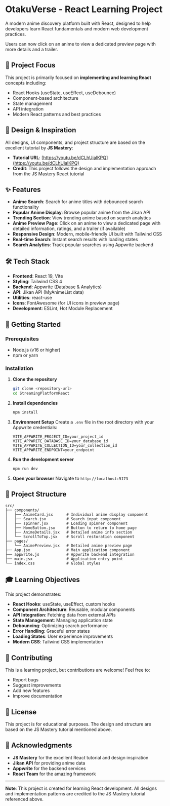 # OtakuVerse - React Learning Project

A modern anime discovery platform built with React, designed to help developers learn React fundamentals and modern web development practices.

Users can now click on an anime to view a dedicated preview page with more details and a trailer.

## 🎯 Project Focus

This project is primarily focused on **implementing and learning React** concepts including:
- React Hooks (useState, useEffect, useDebounce)
- Component-based architecture
- State management
- API integration
- Modern React patterns and best practices

## 🎨 Design & Inspiration

All designs, UI components, and project structure are based on the excellent tutorial by **JS Mastery**:
- **Tutorial URL**: [https://youtu.be/dCLhUialKPQ](https://youtu.be/dCLhUialKPQ)
- **Credit**: This project follows the design and implementation approach from the JS Mastery React tutorial

## ✨ Features

- **Anime Search**: Search for anime titles with debounced search functionality
- **Popular Anime Display**: Browse popular anime from the Jikan API
- **Trending Section**: View trending anime based on search analytics
- **Anime Preview Page**: Click on an anime to view a dedicated page with detailed information, ratings, and a trailer (if available)
- **Responsive Design**: Modern, mobile-friendly UI built with Tailwind CSS
- **Real-time Search**: Instant search results with loading states
- **Search Analytics**: Track popular searches using Appwrite backend

## 🛠️ Tech Stack

- **Frontend**: React 19, Vite
- **Styling**: Tailwind CSS 4
- **Backend**: Appwrite (Database & Analytics)
- **API**: Jikan API (MyAnimeList data)
- **Utilities**: react-use
- **Icons**: FontAwesome (for UI icons in preview page)
- **Development**: ESLint, Hot Module Replacement

## 🚀 Getting Started

### Prerequisites
- Node.js (v16 or higher)
- npm or yarn

### Installation

1. **Clone the repository**
   ```bash
   git clone <repository-url>
   cd StreamingPlatformReact
   ```

2. **Install dependencies**
   ```bash
   npm install
   ```

3. **Environment Setup**
   Create a `.env` file in the root directory with your Appwrite credentials:
   ```env
   VITE_APPWRITE_PROJECT_ID=your_project_id
   VITE_APPWRITE_DATABASE_ID=your_database_id
   VITE_APPWRITE_COLLECTION_ID=your_collection_id
   VITE_APPWRITE_ENDPOINT=your_endpoint
   ```

4. **Run the development server**
   ```bash
   npm run dev
   ```

5. **Open your browser**
   Navigate to `http://localhost:5173`

## 📁 Project Structure

```
src/
├── components/
│   ├── AnimeCard.jsx      # Individual anime display component
│   ├── Search.jsx         # Search input component
│   ├── spinner.jsx        # Loading spinner component
│   ├── HomeButton.jsx     # Button to return to home page
│   ├── AnimeDetails.jsx   # Detailed anime info section
│   └── ScrollToTop.jsx    # Scroll restoration component
├── pages/
│   └── AnimePreview.jsx   # Detailed anime preview page
├── App.jsx                # Main application component
├── appwrite.js            # Appwrite backend integration
├── main.jsx               # Application entry point
└── index.css              # Global styles
```

## 🎓 Learning Objectives

This project demonstrates:
- **React Hooks**: useState, useEffect, custom hooks
- **Component Architecture**: Reusable, modular components
- **API Integration**: Fetching data from external APIs
- **State Management**: Managing application state
- **Debouncing**: Optimizing search performance
- **Error Handling**: Graceful error states
- **Loading States**: User experience improvements
- **Modern CSS**: Tailwind CSS implementation

## 🤝 Contributing

This is a learning project, but contributions are welcome! Feel free to:
- Report bugs
- Suggest improvements
- Add new features
- Improve documentation

## 📝 License

This project is for educational purposes. The design and structure are based on the JS Mastery tutorial mentioned above.

## 🙏 Acknowledgments

- **JS Mastery** for the excellent React tutorial and design inspiration
- **Jikan API** for providing anime data
- **Appwrite** for the backend services
- **React Team** for the amazing framework

---

**Note**: This project is created for learning React development. All designs and implementation patterns are credited to the JS Mastery tutorial referenced above.
